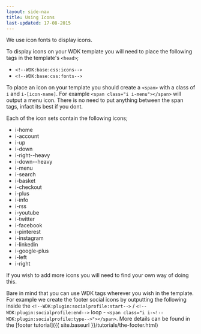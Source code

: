 ```yaml
---
layout: side-nav
title: Using Icons
last-updated: 17-08-2015
---
```


We use icon fonts to display icons.

To display icons on your WDK template you will need to place the following tags in the template's `<head>`;
- `<!--WDK:base:css:icons-->`
- `<!--WDK:base:css:fonts--> `

To place an icon on your template you should create a `<span>` with a class of `i` and `i-[icon-name]`. For example `<span class="i i-menu"></span>` will output a menu icon. There is no need to put anything between the span tags, infact its best if you dont.

Each of the icon sets contain the following icons;

- i-home
- i-account
- i-up
- i-down
- i-right--heavy
- i-down--heavy
- i-menu
- i-search
- i-basket
- i-checkout
- i-plus
- i-info
- i-rss
- i-youtube
- i-twitter
- i-facebook
- i-pinterest
- i-instagram
- i-linkedin
- i-google-plus
- i-left
- i-right

If you wish to add more icons you will need to find your own way of doing this.

Bare in mind that you can use WDK tags wherever you wish in the template. For example we create the footer social icons by outputting the following inside the `<!--WDK:plugin:socialprofile:start-->` / `<!--WDK:plugin:socialprofile:end-->` loop - `<span class="i i-<!--WDK:plugin:socialprofile:type-->"></span>`. More details can be found in the [footer tutorial]({{ site.baseurl }}/tutorials/the-footer.html)
